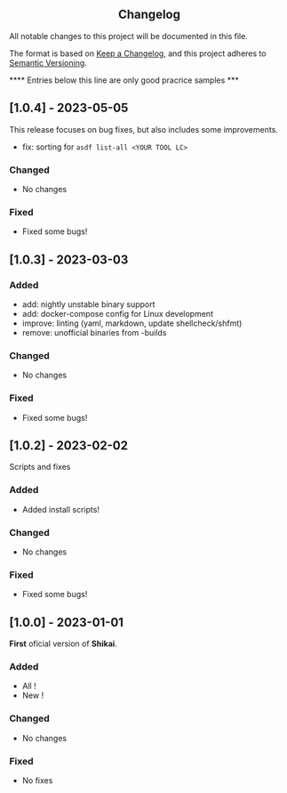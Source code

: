 <h2 align="center">Changelog</h2>
<!--  TODO: Review real changes below -->

All notable changes to this project will be documented in this file.

The format is based on [Keep a Changelog](https://keepachangelog.com/en/1.0.0/),
and this project adheres to [Semantic Versioning](https://semver.org/spec/v2.0.0.html).


****   Entries below this line are only good pracrice samples ***
 
## [1.0.4] - 2023-05-05
This release focuses on bug fixes, but also includes some improvements.
- fix: sorting for `asdf list-all <YOUR TOOL LC>`

### Changed
- No changes

### Fixed
- Fixed some bugs!

## [1.0.3] - 2023-03-03

### Added
- add: nightly unstable binary support  
- add: docker-compose config for Linux development
- improve: linting (yaml, markdown, update shellcheck/shfmt)
- remove: unofficial binaries from <YOUR TOOL LC>-builds

### Changed
- No changes

### Fixed
- Fixed some bugs!

## [1.0.2] - 2023-02-02
 
Scripts and fixes 
 
### Added
- Added install scripts!
 
### Changed
- No changes

### Fixed
- Fixed some bugs!

## [1.0.0] - 2023-01-01
 
**First** oficial version of **Shikai**.
 
### Added

- All !
- New !
 
### Changed
- No changes
 
### Fixed
- No fixes